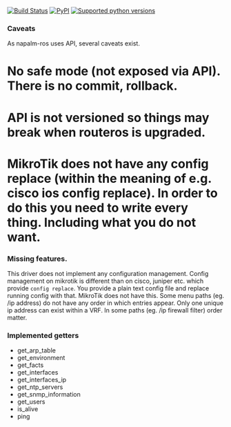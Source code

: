 [![Build Status](https://travis-ci.org/napalm-automation-community/napalm-ros.svg?branch=develop)](https://travis-ci.org/napalm-automation-community/napalm-ros)
[![PyPI](https://img.shields.io/pypi/v/napalm-ros.svg)](https://pypi.python.org/pypi/napalm-ros)
[![Supported python versions](https://img.shields.io/pypi/pyversions/napalm-ros.svg)](https://pypi.python.org/pypi/napalm-ros/)


### Caveats

As napalm-ros uses API, several caveats exist.

# No safe mode (not exposed via API). There is no commit, rollback.
# API is not versioned so things may break when routeros is upgraded.
# MikroTik does not have any config replace (within the meaning of e.g. cisco ios config replace). In order to do this you need to write every thing. Including what you do not want.


### Missing features.

This driver does not implement any configuration management. Config management on mikrotik is different than on cisco, juniper etc. which provide
`config replace`. You provide a plain text config file and replace running config with that. MikroTik does not have this. Some menu paths (eg. /ip
address) do not have any order in which entries appear. Only one unique ip address can exist within a VRF. In some paths (eg. /ip firewall filter)
order matter.


### Implemented getters

* get_arp_table
* get_environment
* get_facts
* get_interfaces
* get_interfaces_ip
* get_ntp_servers
* get_snmp_information
* get_users
* is_alive
* ping
